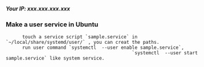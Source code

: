 ##### Your IP: xxx.xxx.xxx.xxx
###  Make a user  service in Ubuntu
          touch a service script `sample.service` in `~/local/share/systemd/user/` , you can creat the paths.
          run user command `systemctl  --user enable sample.service`,
                                                  `systemctl  --user start sample.service` like system service.
                                                  
